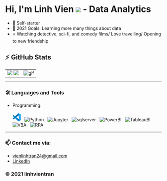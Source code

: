 # Hi, I'm Linh Vien <img src="https://media.giphy.com/media/hvRJCLFzcasrR4ia7z/giphy.gif" width="25px"> - Data Analytics 


- 🔭 Self-starter
- 💪 2021 Goals: Learning more many things about data
- ⭐ Watching detective, sci-fi, and comedy films/ Love travelling/ Opening to new friendship

## :zap: GitHub Stats

<table>
<tr>
  <td width="50%">
    <img src="https://github-readme-stats.vercel.app/api?username=linhvien&show_icons=true&hide=contribs,issues&hide_border=true" />
    <img src="https://github-readme-stats.vercel.app/api/top-langs/?username=linhvien&layout=compact&hide_border=true" />
  </td>
  <td width="50%"><img alt="gif" align="right" src="https://i.pinimg.com/originals/fc/71/63/fc71635c7f1b09ed30413f59bb749582.gif" /></td>
</tr>
<table>
  
---
  
### 🛠 Languages and Tools
- Programming:  
  <br /> <img alt="Visual Studio Code" width="26px" src="https://raw.githubusercontent.com/github/explore/80688e429a7d4ef2fca1e82350fe8e3517d3494d/topics/visual-studio-code/visual-studio-code.png" /> &nbsp; <img alt="Python" width="26px" src="https://upload.wikimedia.org/wikipedia/commons/thumb/0/0a/Python.svg/1200px-Python.svg.png" /> &nbsp; <img alt="Jupyter" width="26px" src="https://upload.wikimedia.org/wikipedia/commons/thumb/3/38/Jupyter_logo.svg/1200px-Jupyter_logo.svg.png" /> &nbsp; <img alt="sqlserver" width="26px" src="https://community.chocolatey.org/content/packageimages/sqlserver2008r2express-engine.10.50.4000.20170521.svg" /> &nbsp; <img alt="PowerBI" width="26px" src="https://upload.wikimedia.org/wikipedia/commons/thumb/c/c9/Power_bi_logo_black.svg/1200px-Power_bi_logo_black.svg.png" /> &nbsp; <img alt="TableauBI" width="30px" src="https://e7.pngegg.com/pngimages/537/547/png-clipart-tableau-software-computer-software-business-intelligence-software-nyse-data-data-company-logo.png" /> &nbsp; <img alt="VBA" width="26px" src="https://e7.pngegg.com/pngimages/457/797/png-clipart-visual-basic-for-applications-microsoft-excel-macro-microsoft-angle-logo.png" /> &nbsp; <img alt="RPA" width="26px" src="https://logowik.com/content/uploads/images/uipath1873.jpg" />
---


### 📫 Contact me via:
- vienlinhtran24@gmail.com
- [LinkedIn](https://www.linkedin.com/in/linh-vien-7b8200aa/)
### © 2021 linhvientran
